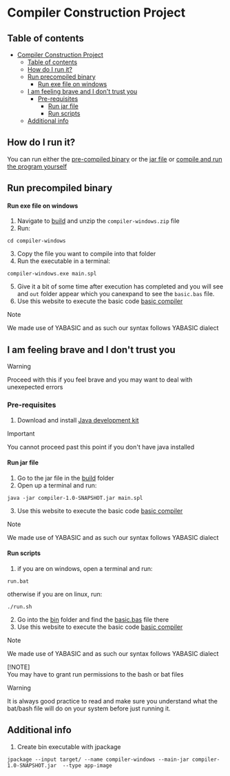 # Compiler Construction Project

## Table of contents

- [Compiler Construction Project](#compiler-construction-project)
  - [Table of contents](#table-of-contents)
  - [How do I run it?](#how-do-i-run-it)
  - [Run precompiled binary](#run-precompiled-binary)
      - [Run exe file on windows](#run-exe-file-on-windows)
  - [I am feeling brave and I don't trust you](#i-am-feeling-brave-and-i-dont-trust-you)
    - [Pre-requisites](#pre-requisites)
      - [Run jar file](#run-jar-file)
      - [Run scripts](#run-scripts)
  - [Additional info](#additional-info)

## How do I run it?
You can run either the <a href="#run-exe-file">pre-compiled binary</a> or the <a href="#run-jar-file">jar file</a> or <a href="#run-scripts">compile and run the program yourself</a>

## Run precompiled binary

#### Run exe file on windows
1. Navigate to <a href="build">build</a> and unzip the ```compiler-windows.zip``` file
2. Run:
```
cd compiler-windows
```
3. Copy the file you want to compile into that folder
4. Run the executable in a terminal:
```
compiler-windows.exe main.spl
```
5. Give it a bit of some time after execution has completed and you will see and ```out``` folder appear which you canexpand to see the ```basic.bas``` file.
6. Use this website to execute the basic code <a href="https://www.jdoodle.com/execute-yabasic-online">basic compiler</a>
> [!NOTE]  
> We made use of YABASIC and as such our syntax follows YABASIC dialect

## I am feeling brave and I don't trust you
> [!WARNING]  
> Proceed with this if you feel brave and you may want to deal with unexepected errors

### Pre-requisites
1. Download and install <a href="https://www.oracle.com/za/java/technologies/downloads/#jdk22-windows">Java development kit</a>
> [!IMPORTANT]  
> You cannot proceed past this point if you don't have java installed

#### Run jar file
1. Go to the jar file in the <a href="build">build</a> folder
2. Open up a terminal and run:
```
java -jar compiler-1.0-SNAPSHOT.jar main.spl
```
3. Use this website to execute the basic code <a href="https://www.jdoodle.com/execute-yabasic-online">basic compiler</a>
> [!NOTE]  
> We made use of YABASIC and as such our syntax follows YABASIC dialect

#### Run scripts
1. if you are on windows, open a terminal and run:
```
run.bat
```
otherwise if you are on linux, run:
```
./run.sh
```
2. Go into the <a href="bin/out">bin</a> folder and find the <a href="bin/out/basic.bas">basic.bas</a> file there
3. Use this website to execute the basic code <a href="https://www.jdoodle.com/execute-yabasic-online">basic compiler</a>
> [!NOTE]  
> We made use of YABASIC and as such our syntax follows YABASIC dialect
> 
> [!NOTE]  
> You may have to grant run permissions to the bash or bat files

> [!WARNING]  
> It is always good practice to read and make sure you understand what the bat/bash file will do on your system before just running it.

## Additional info

1. Create bin executable with jpackage
```
jpackage --input target/ --name compiler-windows --main-jar compiler-1.0-SNAPSHOT.jar  --type app-image
```